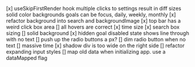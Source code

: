 [x] useSkipFirstRender hook
multiple clicks to settings result in diff sizes
solid color backgrounds
goals can be focus, daily, weekly, monthly
[x] refactor background into search and backgroundImage
[x] top bar has a weird click box area
[] all hovers are correct
[x] time size
[x] search box sizing
[] solid background
[x] hidden goal disabled state shows line through with no text
[] push up the radio buttons a px?
[] dim radio button when no text
[] massive time
[x] shadow div is too wide on the right side
[] refactor expanding input styles
[] map old data when initializing app. use a dataMapped flag
